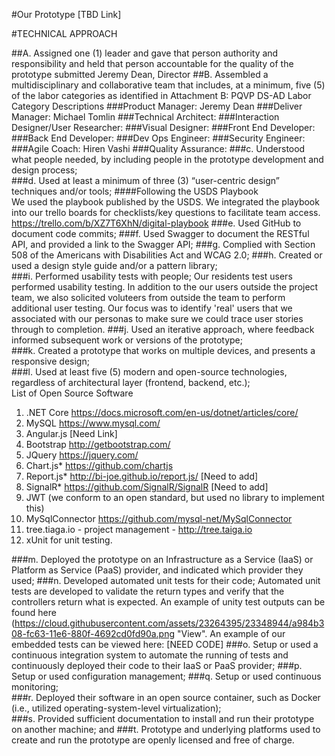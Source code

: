 #Our Prototype 
[TBD Link]

#TECHNICAL APPROACH

##A. Assigned one (1) leader and gave that person authority and responsibility and held that person accountable for the quality of the prototype submitted
Jeremy Dean, Director 
##B. Assembled a multidisciplinary and collaborative team that includes, at a minimum, five (5) of  the  labor  categories  as  identified  in  Attachment  B:  PQVP DS-AD  Labor  Category  Descriptions
###Product Manager: Jeremy Dean
###Deliver Manager: Michael Tomlin
###Technical Architect: 
###Interaction Designer/User Researcher: 
###Visual Designer:
###Front End Developer:
###Back End Developer: 
###Dev Ops Engineer: 
###Security Engineer: 
###Agile Coach: Hiren Vashi
###Quality Assurance: 
###c.   Understood what people needed, by including people in the prototype development and design process;  
###d.   Used at least a minimum of three (3) “user-centric design” techniques and/or tools; 
####Following the USDS Playbook  
We used the playbook published by the USDS.  We integrated the playbook into our trello boards for checklists/key questions to facilitate team access.  https://trello.com/b/XZ7T6XhN/digital-playbook
###e.   Used GitHub to document code commits; 
###f.    Used Swagger to document the RESTful API, and provided a link to the Swagger API; 
###g.   Complied with Section 508 of the Americans with Disabilities Act and WCAG 2.0; 
###h.   Created or used a design style guide and/or a pattern library;  
###i.    Performed usability tests with people; 
Our residents test users performed usability testing. In addition to the our users outside the project team, we also solicited voluteers from outside the team to perform additional user testing.  Our focus was to identify 'real' users that we associated with our personas to make sure we could trace user stories through to completion.
###j.    Used an iterative approach, where feedback informed subsequent work or versions of the prototype;  
###k.   Created a prototype that works on multiple devices, and presents a responsive design;  
###l.    Used at least five (5) modern and open-source technologies, regardless of architectural layer (frontend, backend, etc.);  
List of Open Source Software  
1. .NET Core https://docs.microsoft.com/en-us/dotnet/articles/core/   
2. MySQL https://www.mysql.com/  
3. Angular.js [Need Link]  
4. Bootstrap http://getbootstrap.com/   
5. JQuery https://jquery.com/  
6. Chart.js* https://github.com/chartjs  
7. Report.js* http://bi-joe.github.io/report.js/ [Need to add]  
8. SignalR* https://github.com/SignalR/SignalR [Need to add]  
9. JWT (we conform to an open standard, but used no library to implement this)     
10. MySqlConnector https://github.com/mysql-net/MySqlConnector  
11. tree.tiaga.io - project management - http://tree.taiga.io  
12. xUnit for unit testing. 

###m.  Deployed the prototype on an Infrastructure as a Service (IaaS) or Platform as Service (PaaS) provider, and indicated which provider they used; 
###n.   Developed automated unit tests for their code;
Automated unit tests are developed to validate the return types and verify that the controllers return what is expected. An example of unity test outputs can be found here (https://cloud.githubusercontent.com/assets/23264395/23348944/a984b308-fc63-11e6-880f-4692cd0fd90a.png "View".  An example of our embedded tests can be viewed here: [NEED CODE]
###o.   Setup  or  used  a  continuous  integration  system  to  automate  the  running  of  tests  and  continuously deployed their code to their IaaS or PaaS provider; 
###p.   Setup or used configuration management; 
###q.   Setup or used continuous monitoring;  
###r.    Deployed  their  software  in  an  open  source  container,  such  as  Docker (i.e., utilized  operating-system-level virtualization);  
###s.   Provided sufficient documentation to install and run their prototype on another machine; and 
###t.    Prototype  and  underlying  platforms  used  to  create  and  run  the  prototype  are  openly  licensed and free of charge.
